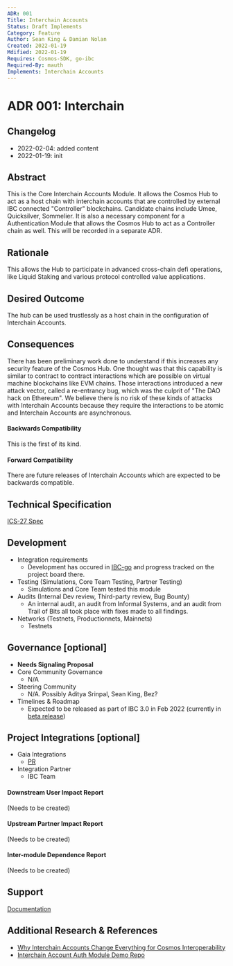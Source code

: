 ```yaml
---
ADR: 001
Title: Interchain Accounts
Status: Draft Implements
Category: Feature
Author: Sean King & Damian Nolan
Created: 2022-01-19
Mdified: 2022-01-19
Requires: Cosmos-SDK, go-ibc
Required-By: mauth
Implements: Interchain Accounts
---
```


# ADR 001: Interchain

## Changelog

- 2022-02-04: added content
- 2022-01-19: init

## Abstract

This is the Core Interchain Accounts Module. It allows the Cosmos Hub to act as a host chain with interchain accounts that are controlled by external IBC connected "Controller" blockchains. Candidate chains include Umee, Quicksilver, Sommelier. It is also a necessary component for a Authentication Module that allows the Cosmos Hub to act as a Controller chain as well. This will be recorded in a separate ADR.

## Rationale
This allows the Hub to participate in advanced cross-chain defi operations, like Liquid Staking and various protocol controlled value applications.

## Desired Outcome
The hub can be used trustlessly as a host chain in the configuration of Interchain Accounts.

## Consequences
There has been preliminary work done to understand if this increases any security feature of the Cosmos Hub. One thought was that this capability is similar to contract to contract interactions which are possible on virtual machine blockchains like EVM chains. Those interactions introduced a new attack vector, called a re-entrancy bug, which was the culprit of "The DAO hack on Ethereum". We believe there is no risk of these kinds of attacks with Interchain Accounts because they require the interactions to be atomic and Interchain Accounts are asynchronous.

#### Backwards Compatibility
This is the first of its kind.

#### Forward Compatibility
There are future releases of Interchain Accounts which are expected to be backwards compatible.

## Technical Specification
[ICS-27 Spec](https://github.com/cosmos/ibc/blob/master/spec/app/ics-027-interchain-accounts/README.md)

## Development
- Integration requirements
  - Development has occured in [IBC-go](https://github.com/cosmos/ibc-go) and progress tracked on the project board there.
- Testing (Simulations, Core Team Testing, Partner Testing)
  - Simulations and Core Team tested this module
- Audits (Internal Dev review, Third-party review, Bug Bounty)
  - An internal audit, an audit from Informal Systems, and an audit from Trail of Bits all took place with fixes made to all findings.
- Networks (Testnets, Productionnets, Mainnets)
  - Testnets

## Governance [optional]
- **Needs Signaling Proposal**
- Core Community Governance
  -  N/A
- Steering Community
  -  N/A. Possibly Aditya Srinpal, Sean King, Bez?
- Timelines & Roadmap
  - Expected to be released as part of IBC 3.0 in Feb 2022 (currently in [beta release](https://github.com/cosmos/ibc-go/releases/tag/v3.0.0-beta1))

## Project Integrations [optional]
- Gaia Integrations
  - [PR](https://github.com/cosmos/gaia/pull/1150)
- Integration Partner
  - IBC Team

#### Downstream User Impact Report
(Needs to be created)

#### Upstream Partner Impact Report
(Needs to be created)

#### Inter-module Dependence Report
(Needs to be created)

## Support
[Documentation](https://ibc.cosmos.network/main/app-modules/interchain-accounts/overview.html)

## Additional Research & References
 * [Why Interchain Accounts Change Everything for Cosmos Interoperability](https://medium.com/chainapsis/why-interchain-accounts-change-everything-for-cosmos-interoperability-59c19032bf11)
 * [Interchain Account Auth Module Demo Repo](https://github.com/cosmos/interchain-accounts)
